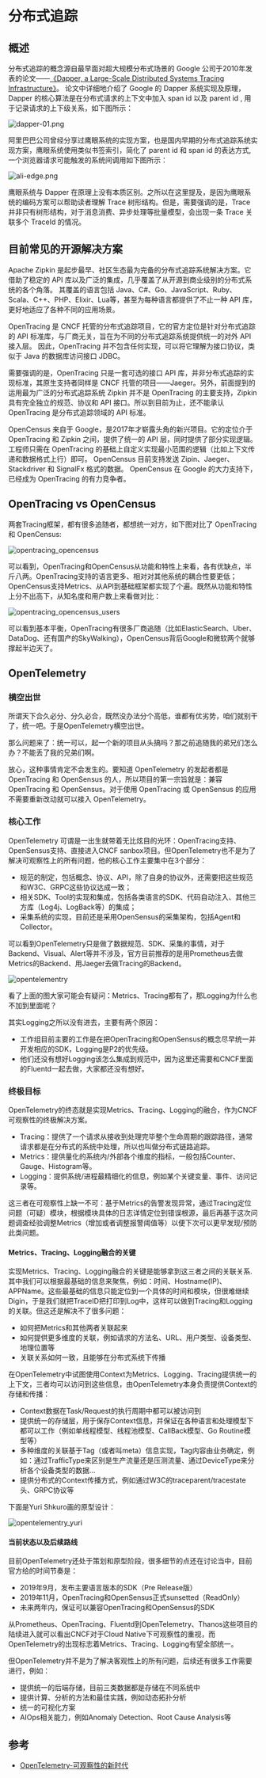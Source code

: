 # 分布式追踪

## 概述

分布式追踪的概念源自最早面对超大规模分布式场景的 Google 公司于2010年发表的论文——[《Dapper, a Large-Scale Distributed Systems Tracing Infrastructure》](https://ai.google/research/pubs/pub36356)。
论文中详细地介绍了 Google 的 Dapper 系统实现及原理，Dapper 的核心算法是在分布式请求的上下文中加入 span id 以及 parent id , 用于记录请求的上下级关系，如下图所示：

![dapper-01.png](../images/dapper-01.png)

阿里巴巴公司曾经分享过鹰眼系统的实现方案，也是国内早期的分布式追踪系统实现方案，鹰眼系统使用类似书签索引，简化了 parent id 和 span id 的表达方式, 一个浏览器请求可能触发的系统间调用如下图所示：

![ali-edge.png](../images/ali-edge.png)

鹰眼系统与 Dapper 在原理上没有本质区别。之所以在这里提及，是因为鹰眼系统的编码方案可以帮助读者理解 Trace 树形结构。但是，需要强调的是，Trace 并非只有树形结构，对于消息消费、异步处理等批量模型，会出现一条 Trace 关联多个 TraceId 的情况。

## 目前常见的开源解决方案

Apache Zipkin 是起步最早、社区生态最为完备的分布式追踪系统解决方案。它借助了稳定的 API 库以及广泛的集成，几乎覆盖了从开源到商业级别的分布式系统的各个角落。
其覆盖的语言包括 Java、C#、Go、JavaScript、Ruby、Scala、C++、PHP、Elixir、Lua等，甚至为每种语言都提供了不止一种 API 库，更好地适应了各种不同的应用场景。

OpenTracing 是 CNCF 托管的分布式追踪项目，它的官方定位是针对分布式追踪的 API 标准库，与厂商无关，旨在为不同的分布式追踪系统提供统一的对外 API 接入层。 因此，OpenTracing 并不包含任何实现，可以将它理解为接口协议，类似于 Java 的数据库访问接口 JDBC。

需要强调的是，OpenTracing 只是一套可选的接口 API 库，并非分布式追踪的实现标准，其原生支持者同样是 CNCF 托管的项目——Jaeger。另外，前面提到的运用最为广泛的分布式追踪系统 Zipkin 并不是 OpenTracing 的主要支持，Zipkin 具有完全独立的规范、协议和 API 接口。所以到目前为止，还不能承认 OpenTracing 是分布式追踪领域的 API 标准。

OpenCensus 来自于 Google，是2017年才崭露头角的新兴项目。它的定位介于 OpenTracing 和 Zipkin 之间，提供了统一的 API 层，同时提供了部分实现逻辑。
工程师只需在 OpenTracing 的基础上自定义实现最小范围的逻辑（比如上下文传递和数据格式上行）即可。 OpenCensus 目前支持发送 Zipin、Jaeger、 Stackdriver 和 SignalFx 格式的数据。 OpenCensus 在 Google 的大力支持下，已经成为 OpenTracing 的有力竞争者。

## OpenTracing vs OpenCensus

两套Tracing框架，都有很多追随者，都想统一对方，如下图对比了 OpenTracing 和 OpenCensus:

![opentracing_opencensus](../images/opentracing_opencensus.png)

可以看到，OpenTracing和OpenCensus从功能和特性上来看，各有优缺点，半斤八两。OpenTracing支持的语言更多、相对对其他系统的耦合性要更低；OpenCensus支持Metrics、从API到基础框架都实现了个遍。既然从功能和特性上分不出高下，从知名度和用户数上来看做对比：

![opentracing_opencensus_users](../images/opentracing_opencensus_users.png)

可以看到基本平衡，OpenTracing有很多厂商追随（比如ElasticSearch、Uber、DataDog、还有国产的SkyWalking），OpenCensus背后Google和微软两个就够撑起半边天了。

## OpenTelemetry

### 横空出世

所谓天下合久必分、分久必合，既然没办法分个高低，谁都有优劣势，咱们就别干了，统一吧。于是OpenTelemetry横空出世。

那么问题来了：统一可以，起一个新的项目从头搞吗？那之前追随我的弟兄们怎么办？不能丢了我的兄弟们啊。

放心，这种事情肯定不会发生的。要知道 OpenTelemetry 的发起者都是 OpenTracing 和 OpenSensus 的人，所以项目的第一宗旨就是：兼容 OpenTracing 和 OpenSensus。对于使用 OpenTracing 或 OpenSensus 的应用不需要重新改动就可以接入 OpenTelemetry。

### 核心工作

OpenTelemetry 可谓是一出生就带着无比炫目的光环：OpenTracing支持、OpenSensus支持、直接进入CNCF sanbox项目。但OpenTelemetry也不是为了解决可观察性上的所有问题，他的核心工作主要集中在3个部分：

- 规范的制定，包括概念、协议、API，除了自身的协议外，还需要把这些规范和W3C、GRPC这些协议达成一致；
- 相关SDK、Tool的实现和集成，包括各类语言的SDK、代码自动注入、其他三方库（Log4j、LogBack等）的集成；
- 采集系统的实现，目前还是采用OpenSensus的采集架构，包括Agent和Collector。

可以看到OpenTelemetry只是做了数据规范、SDK、采集的事情，对于Backend、Visual、Alert等并不涉及，官方目前推荐的是用Prometheus去做Metrics的Backend、用Jaeger去做Tracing的Backend。

![opentelementry](../images/opentelementry.png)

看了上面的图大家可能会有疑问：Metrics、Tracing都有了，那Logging为什么也不加到里面呢？

其实Logging之所以没有进去，主要有两个原因：

- 工作组目前主要的工作是在把OpenTracing和OpenSensus的概念尽早统一并开发相应的SDK，Logging是P2的优先级。
- 他们还没有想好Logging该怎么集成到规范中，因为这里还需要和CNCF里面的Fluentd一起去做，大家都还没有想好。

### 终极目标

OpenTelemetry的终态就是实现Metrics、Tracing、Logging的融合，作为CNCF可观察性的终极解决方案。

- Tracing：提供了一个请求从接收到处理完毕整个生命周期的跟踪路径，通常请求都是在分布式的系统中处理，所以也叫做分布式链路追踪。
- Metrics：提供量化的系统内/外部各个维度的指标，一般包括Counter、Gauge、Histogram等。
- Logging：提供系统/进程最精细化的信息，例如某个关键变量、事件、访问记录等。

这三者在可观察性上缺一不可：基于Metrics的告警发现异常，通过Tracing定位问题（可疑）模块，根据模块具体的日志详情定位到错误根源，最后再基于这次问题调查经验调整Metrics（增加或者调整报警阈值等）以便下次可以更早发现/预防此类问题。

#### Metrics、Tracing、Logging融合的关键

实现Metrics、Tracing、Logging融合的关键是能够拿到这三者之间的关联关系.其中我们可以根据最基础的信息来聚焦，例如：时间、Hostname(IP)、APPName。这些最基础的信息只能定位到一个具体的时间和模块，但很难继续Digin，于是我们就把TraceID把打印到Log中，这样可以做到Tracing和Logging的关联。但这还是解决不了很多问题：

- 如何把Metrics和其他两者关联起来
- 如何提供更多维度的关联，例如请求的方法名、URL、用户类型、设备类型、地理位置等
- 关联关系如何一致，且能够在分布式系统下传播

在OpenTelemetry中试图使用Context为Metrics、Logging、Tracing提供统一的上下文，三者均可以访问到这些信息，由OpenTelemetry本身负责提供Context的存储和传播：

- Context数据在Task/Request的执行周期中都可以被访问到
- 提供统一的存储层，用于保存Context信息，并保证在各种语言和处理模型下都可以工作（例如单线程模型、线程池模型、CallBack模型、Go Routine模型等）
- 多种维度的关联基于Tag（或者叫meta）信息实现，Tag内容由业务确定，例如：通过TrafficType来区别是生产流量还是压测流量、通过DeviceType来分析各个设备类型的数据...
- 提供分布式的Context传播方式，例如通过W3C的traceparent/tracestate头、GRPC协议等

下面是Yuri Shkuro画的原型设计：

![opentelementry_yuri](../images/opentelementry_yuri.png)

#### 当前状态以及后续路线

目前OpenTelemetry还处于策划和原型阶段，很多细节的点还在讨论当中，目前官方给的时间节奏是：

- 2019年9月，发布主要语言版本的SDK（Pre Release版）
- 2019年11月，OpenTracing和OpenSensus正式sunsetted（ReadOnly）
- 未来两年内，保证可以兼容OpenTracing和OpenSensus的SDK

从Prometheus、OpenTracing、Fluentd到OpenTelemetry、Thanos这些项目的陆续进入就可以看出CNCF对于Cloud Native下可观察性的重视，而OpenTelemetry的出现标志着Metrics、Tracing、Logging有望全部统一。

但OpenTelemetry并不是为了解决客观性上的所有问题，后续还有很多工作需要进行，例如：

- 提供统一的后端存储，目前三类数据都是存储在不同系统中
- 提供计算、分析的方法和最佳实践，例如动态拓扑分析
- 统一的可视化方案
- AIOps相关能力，例如Anomaly Detection、Root Cause Analysis等

## 参考

- [OpenTelemetry-可观察性的新时代](https://yq.aliyun.com/articles/710154?utm_content=g_1000068266)




